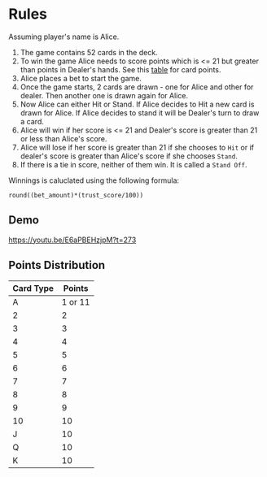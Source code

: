# Rules

Assuming player's name is Alice.

1. The game contains 52 cards in the deck.
2. To win the game Alice needs to score points which is <= 21 but greater than points in Dealer's hands. See this [table](#points-distribution) for card points.
3. Alice places a bet to start the game.
4. Once the game starts, 2 cards are drawn - one for Alice and other for dealer. Then another one is drawn again for Alice.
5. Now Alice can either Hit or Stand. If Alice decides to Hit a new card is drawn for Alice. If Alice decides to stand it will be Dealer's turn to draw a card.
6. Alice will win if her score is <= 21 and Dealer's score is greater than 21 or less than Alice's score.
7. Alice will lose if her score is greater than 21 if she chooses to `Hit` or if dealer's score is greater than Alice's score if she chooses `Stand`.
8. If there is a tie in score, neither of them win. It is called a `Stand Off`.

Winnings is caluclated using the following formula:

```
round((bet_amount)*(trust_score/100))
```

## Demo

https://youtu.be/E6aPBEHzjpM?t=273

## Points Distribution

| Card Type | Points  |
| --------- | ------- |
| A         | 1 or 11 |
| 2         | 2       |
| 3         | 3       |
| 4         | 4       |
| 5         | 5       |
| 6         | 6       |
| 7         | 7       |
| 8         | 8       |
| 9         | 9       |
| 10        | 10      |
| J         | 10      |
| Q         | 10      |
| K         | 10      |
